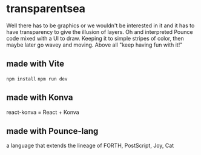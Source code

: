# transparentsea
Well there has to be graphics or we wouldn't be interested in it and it has to have transparency to give the illusion of layers. Oh and interpreted Pounce code mixed with a UI to draw. Keeping it to simple stripes of color, then maybe later go wavey and moving. Above all "keep having fun with it!"

## made with Vite
`npm install`
`npm run dev`

## made with Konva
react-konva = React + Konva

## made with Pounce-lang
a language that extends the lineage of FORTH, PostScript, Joy, Cat

